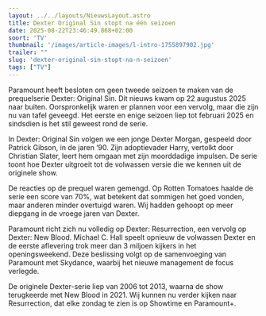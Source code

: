 ```yaml
---
layout: ../../layouts/NieuwsLayout.astro
title: Dexter Original Sin stopt na één seizoen
date: 2025-08-22T23:46:49.868+02:00
soort: 'TV'
thumbnail: '/images/article-images/l-intro-1755897902.jpg'
trailer: ""
slug: 'dexter-original-sin-stopt-na-n-seizoen'
tags: ["TV"]
---
```


Paramount heeft besloten om geen tweede seizoen te maken van de prequelserie
Dexter: Original Sin. Dit nieuws kwam op 22 augustus 2025 naar buiten.
Oorspronkelijk waren er plannen voor een vervolg, maar die zijn nu van tafel
geveegd. Het eerste en enige seizoen liep tot februari 2025 en sindsdien is het
stil geweest rond de serie.

In Dexter: Original Sin volgen we een jonge Dexter Morgan, gespeeld door Patrick
Gibson, in de jaren ‘90. Zijn adoptievader Harry, vertolkt door Christian
Slater, leert hem omgaan met zijn moorddadige impulsen. De serie toont hoe
Dexter uitgroeit tot de volwassen versie die we kennen uit de originele show.

De reacties op de prequel waren gemengd. Op Rotten Tomatoes haalde de serie een
score van 70%, wat betekent dat sommigen het goed vonden, maar anderen minder
overtuigd waren. Wij hadden gehoopt op meer diepgang in de vroege jaren van
Dexter.

Paramount richt zich nu volledig op Dexter: Resurrection, een vervolg op Dexter:
New Blood. Michael C. Hall speelt opnieuw de volwassen Dexter en de eerste
aflevering trok meer dan 3 miljoen kijkers in het openingsweekend. Deze
beslissing volgt op de samenvoeging van Paramount met Skydance, waarbij het
nieuwe management de focus verlegde.

De originele Dexter-serie liep van 2006 tot 2013, waarna de show terugkeerde met
New Blood in 2021. Wij kunnen nu verder kijken naar Resurrection, dat elke
zondag te zien is op Showtime en Paramount+.